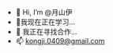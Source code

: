 - 👋 Hi, I’m @月山伊
- 🌱我现在正在学习...
- 💞️ 我正在寻找合作...
- 📫  kongji.0409@gmail.com

<!---
NISHIKONGJI/NISHIKONGJI is a ✨ special ✨ repository because its `README.md` (this file) appears on your GitHub profile.
You can click the Preview link to take a look at your changes.
--->
